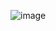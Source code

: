 ![image](https://github.com/DonghaeSuh/NLP_Pytorch/assets/82081872/bf6fe469-ae2d-4442-af51-2f2b20ee1d37)
